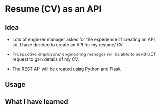 # Resume (CV) as an API

## Idea
- Lots of engineer manager asked for the experience of creating an API so, I have decided to create an API for my resume/ CV.

- Prospective employers/ engineering manager will be able to send GET request to gain details of my CV.

- The REST API will be created using Python and Flask.

## Usage


## What I have learned

